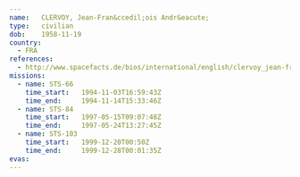```yaml
---
name:	CLERVOY, Jean-Fran&ccedil;ois Andr&eacute;
type:	civilian
dob:	1958-11-19
country:
  - FRA
references:
  - http://www.spacefacts.de/bios/international/english/clervoy_jean-francois.htm
missions:
  - name: STS-66
    time_start:   1994-11-03T16:59:43Z
    time_end:     1994-11-14T15:33:46Z
  - name: STS-84
    time_start:   1997-05-15T09:07:48Z
    time_end:     1997-05-24T13:27:45Z
  - name: STS-103
    time_start:   1999-12-20T00:50Z
    time_end:     1999-12-28T00:01:35Z
evas:
---
```

